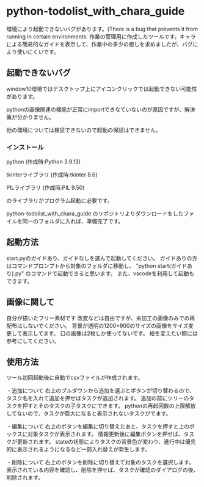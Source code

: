 # python-todolist_with_chara_guide
環境により起動できないバグがあります。(There is a bug that prevents it from running in certain environments.
作業の管理用に作成したツールです。キャラによる簡易的なガイドを表示して、作業中の多少の癒しを求めましたが、バグにより使いにくいです。

## 起動できないバグ
window10環境ではデスクトップ上にアイコンクリックでは起動できない可能性があります。

pythonの画像関連の機能が正常にimportできなていないのが原因ですが、解決策が分かりません。

他の環境については検証できないので起動の保証はできません。

### インストール
python  (作成時:Python 3.9.13)

tkinterライブラリ (作成時:tkinter 8.6)

PILライブラリ  (作成時:PIL 9.50)

のライブラリがプログラム起動に必要です。

python-todolist_with_chara_guide
のリポジトリよりダウンロードをしたファイルを同一のフォルダに入れば、準備完了です。

## 起動方法
start.pyのガイドあり、ガイドなしを選んで起動してください。
ガイドありの方はコマンドプロンプトから対象のフォルダに移動し、
"python start(ガイドあり).py"
のコマンドで起動できると思います。
また、vscodeを利用して起動もできます。

## 画像に関して
自分が描いたフリー素材です
改変などは自由ですが、未加工の画像のみでの再配布はしないでください。
背景が透明の1200×900のサイズの画像をサイズ変更して表示してます。
口の画像は2枚しか使ってないです。
絵を変えたい際には参考にしてください。

## 使用方法
ツール初回起動後に自動でcsvファイルが作成されます。

・追加について
右上のプルダウンから追加を選ぶとボタンが切り替わるので、タスク名を入れて追加を押せばタスクが追加されます。
追加の前にツリーのタスクを押すとそのタスクの子タスクにできます。
pythonの再起回数の上限解放してないので、タスクが膨大になると表示されないタスクがでます。

・編集について
右上のボタンを編集に切り替えたあと、タスクを押すと上のボックスに対象タスクが表示されます。
情報更新後に編集ボタンを押せば、タスクが更新されます。
stateの状態によりタスクの背景色が変わり、進行中は優先的に表示されるようになるなど一部入れ替えが発生します。

・削除について
右上のボタンを削除に切り替えて対象のタスクを選択します。
表示されている内容を確認し、削除を押せば、タスクが確認のダイアログの後、削除されます。
